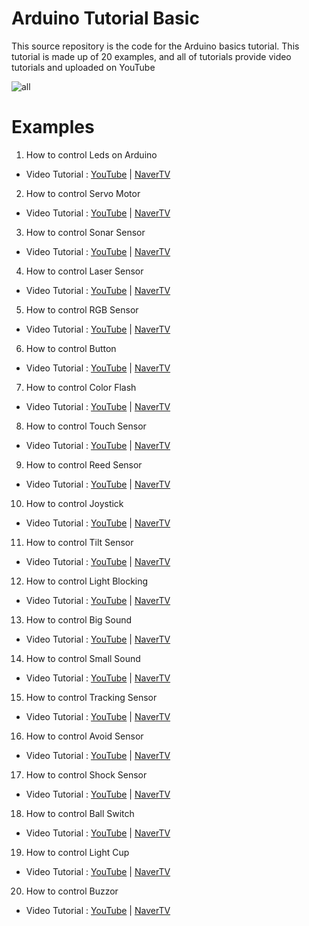 # Arduino Tutorial Basic

This source repository is the code for the Arduino basics tutorial. This tutorial is made up of 20 examples, and all of tutorials provide video tutorials and uploaded on YouTube

![all](https://user-images.githubusercontent.com/39910774/44792900-e900ca80-abdf-11e8-8c9d-d547b42d83f3.png)

# Examples
1. How to control Leds on Arduino
- Video Tutorial : [YouTube](https://youtu.be/JuMCSONyiy4?list=PL46rwaN5jZCnwEoje4n_-rWZJqCbebBeF?sub_confirmation=1) | [NaverTV](https://tv.naver.com/v/3919176)
2. How to control Servo Motor
- Video Tutorial : [YouTube](https://youtu.be/A3ve5tNcDlA?list=PL46rwaN5jZCnwEoje4n_-rWZJqCbebBeF?sub_confirmation=1) | [NaverTV](https://tv.naver.com/v/3919260)
3. How to control Sonar Sensor
- Video Tutorial : [YouTube](https://youtu.be/NABW8qyPR7k?list=PL46rwaN5jZCnwEoje4n_-rWZJqCbebBeF?sub_confirmation=1) | [NaverTV](https://tv.naver.com/v/3919285)
4. How to control Laser Sensor
- Video Tutorial : [YouTube](https://youtu.be/fslv8G5tJi8?list=PL46rwaN5jZCnwEoje4n_-rWZJqCbebBeF?sub_confirmation=1) | [NaverTV](https://tv.naver.com/v/3919292)
5. How to control RGB Sensor
- Video Tutorial : [YouTube](https://youtu.be/2gaMdQOIXTg?list=PL46rwaN5jZCnwEoje4n_-rWZJqCbebBeF?sub_confirmation=1) | [NaverTV](https://tv.naver.com/v/3919301)
6. How to control Button
- Video Tutorial : [YouTube](https://youtu.be/CR2XutFEg90?list=PL46rwaN5jZCnwEoje4n_-rWZJqCbebBeF?sub_confirmation=1) | [NaverTV](https://tv.naver.com/v/3919317)
7. How to control Color Flash
- Video Tutorial : [YouTube](https://youtu.be/-tkpWMA5Qww?list=PL46rwaN5jZCnwEoje4n_-rWZJqCbebBeF?sub_confirmation=1) | [NaverTV](https://tv.naver.com/v/3919322)
8. How to control Touch Sensor
- Video Tutorial : [YouTube](https://youtu.be/kSVYXR3-k1I?list=PL46rwaN5jZCnwEoje4n_-rWZJqCbebBeF?sub_confirmation=1) | [NaverTV](https://tv.naver.com/v/3919339)
9. How to control Reed Sensor
- Video Tutorial : [YouTube](https://youtu.be/qkv22yLHBXM?list=PL46rwaN5jZCnwEoje4n_-rWZJqCbebBeF?sub_confirmation=1) | [NaverTV](https://tv.naver.com/v/3919343)
10. How to control Joystick
- Video Tutorial : [YouTube](https://youtu.be/iZdrN16ENuk?list=PL46rwaN5jZCnwEoje4n_-rWZJqCbebBeF?sub_confirmation=1) | [NaverTV](https://tv.naver.com/v/3919360)
11. How to control Tilt Sensor
- Video Tutorial : [YouTube](https://youtu.be/2N9U5tJMLlE?list=PL46rwaN5jZCnwEoje4n_-rWZJqCbebBeF?sub_confirmation=1) | [NaverTV](https://tv.naver.com/v/3919370)
12. How to control Light Blocking
- Video Tutorial : [YouTube](https://youtu.be/LNmwpx-ksM8?list=PL46rwaN5jZCnwEoje4n_-rWZJqCbebBeF?sub_confirmation=1) | [NaverTV](https://tv.naver.com/v/3919381)
13. How to control Big Sound
- Video Tutorial : [YouTube](https://youtu.be/5gh4ART7wds?list=PL46rwaN5jZCnwEoje4n_-rWZJqCbebBeF?sub_confirmation=1) | [NaverTV](https://tv.naver.com/v/3919397)
14. How to control Small Sound
- Video Tutorial : [YouTube](https://youtu.be/ybQ1Xih8cdA?list=PL46rwaN5jZCnwEoje4n_-rWZJqCbebBeF?sub_confirmation=1) | [NaverTV](https://tv.naver.com/v/3919414)
15. How to control Tracking Sensor
- Video Tutorial : [YouTube](https://youtu.be/8w7fGjLdrVc?list=PL46rwaN5jZCnwEoje4n_-rWZJqCbebBeF?sub_confirmation=1) | [NaverTV](https://tv.naver.com/v/3919419)
16. How to control Avoid Sensor
- Video Tutorial : [YouTube](https://youtu.be/InXMfW2ehYY?list=PL46rwaN5jZCnwEoje4n_-rWZJqCbebBeF?sub_confirmation=1) | [NaverTV](https://tv.naver.com/v/3919444)
17. How to control Shock Sensor
- Video Tutorial : [YouTube](https://youtu.be/ah8uydgxsfU?list=PL46rwaN5jZCnwEoje4n_-rWZJqCbebBeF?sub_confirmation=1) | [NaverTV](https://tv.naver.com/v/3919450)
18. How to control  Ball Switch
- Video Tutorial : [YouTube](https://youtu.be/Gy1EbzGmCrY?list=PL46rwaN5jZCnwEoje4n_-rWZJqCbebBeF?sub_confirmation=1) | [NaverTV](https://tv.naver.com/v/3919458)
19. How to control Light Cup
- Video Tutorial : [YouTube](https://youtu.be/O8IbTZKcuT8?list=PL46rwaN5jZCnwEoje4n_-rWZJqCbebBeF?sub_confirmation=1) | [NaverTV](https://tv.naver.com/v/3919460)
20. How to control Buzzor
- Video Tutorial : [YouTube](https://youtu.be/UFuoaHiERdY?list=PL46rwaN5jZCnwEoje4n_-rWZJqCbebBeF?sub_confirmation=1) | [NaverTV](https://tv.naver.com/v/3919468)
